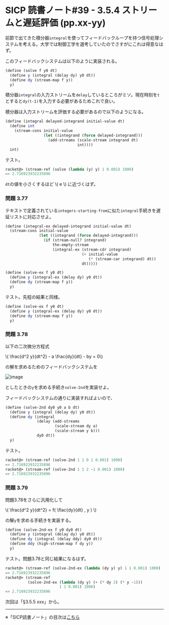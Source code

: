 SICP 読書ノート#39 - 3.5.4 ストリームと遅延評価 (pp.xx-yy)
======================================

前節で出てきた積分器```integral```を使ってフィードバックループを持つ信号処理システムを考える。大学では制御工学を選考していたのでさすがにこれは得意なはず。

このフィードバックシステムは以下のように実装される。

```scheme
(define (solve f y0 dt)
  (define y (integral (delay dy) y0 dt))
  (define dy (stream-map f y))
  y)
```

積分器```integral```の入力ストリームを```delay```しているところがミソ。現在時刻を```t```とすると```dy(t-1)```を入力する必要があるためこれで良い。

積分器は入力ストリームを評価する必要があるので以下のようになる。

```scheme
(define (integral delayed-integrand initial-value dt)
  (define int
	(stream-cons initial-value
				 (let ((integrand (force delayed-integrand)))
				   (add-streams (scale-stream integrand dt)
								int))))
  int)
```

テスト。

```scheme
racket@> (stream-ref (solve (lambda (y) y) 1 0.001) 1000)
=> 2.716923932235896
```

```dt```の値を小さくするほど \\( e \\) に近づくはず。


### 問題 3.77

テキストで定義されている```integers-starting-from```に似た```integral```手続きを遅延リストに対応させよ。

```scheme
(define (integral-ex delayed-integrand initial-value dt)
  (stream-cons initial-value
			   (let ((integrand (force delayed-integrand)))
				 (if (stream-null? integrand)
					 the-empty-stream
					 (integral-ex (stream-cdr integrand)
								  (+ initial-value
									 (* (stream-car integrand) dt))
								  dt)))))

(define (solve-ex f y0 dt)
  (define y (integral-ex (delay dy) y0 dt))
  (define dy (stream-map f y))
  y)
```

テスト。先程の結果と同様。

```scheme
(define (solve-ex f y0 dt)
  (define y (integral-ex (delay dy) y0 dt))
  (define dy (stream-map f y))
  y)
```


### 問題 3.78

以下の二次微分方程式

\\( \\frac{d\^2 y}{dt^2} - a \\frac{dy}{dt} - by = 0\\)

の解を求めるためのフィードバックシステムを

![image]()

としたときの```y```を求める手続き```solve-2nd```を実装せよ。


フィードバックシステムの通りに実装すればよいので、

```scheme
(define (solve-2nd dy0 y0 a b dt)
  (define y (integral (delay dy) y0 dt))
  (define dy (integral
			  (delay (add-streams
					  (scale-stream dy a)
					  (scale-stream y b)))
			  dy0 dt))
  y)
```

テスト。

```scheme
racket@> (stream-ref (solve-2nd 1 1 0 1 0.001) 1000)
=> 2.716923932235896
racket@> (stream-ref (solve-2nd 1 1 2 -1 0.001) 1000)
=> 2.716923932235896
```


### 問題 3.79

問題3.78をさらに汎用化して

\\( \\frac{d\^2 y}{dt\^2} = f( \\flac{dy}{dt} , y ) \\)

の解```y```を求める手続きを実装する。

```scheme
(define (solve-2nd-ex f y0 dy0 dt)
  (define y (integral (delay dy) y0 dt))
  (define dy (integral (delay ddy) dy0 dt))
  (define ddy (high-stream-map f dy y))
  y)
```

テスト。問題3.78と同じ結果になるはず。

```scheme
racket@> (stream-ref (solve-2nd-ex (lambda (dy y) y) 1 1 0.001) 1000)
=> 2.716923932235896
racket@> (stream-ref
		  (solve-2nd-ex (lambda (dy y) (+ (* dy 2) (* y -1)))
						1 1 0.001) 1000)
=> 2.716923932235896
```


次回は「§3.5.5 xxx」から。

--------------------------------

※「SICP読書ノート」の目次は[こちら](/entry/sicp/index)


<script type="text/x-mathjax-config">
  MathJax.Hub.Config({ tex2jax: { inlineMath: [['$','$'], ["\\(","\\)"]] } });
</script>
<script type="text/javascript"
  src="http://cdn.mathjax.org/mathjax/latest/MathJax.js?config=TeX-AMS_HTML">
</script>
<meta http-equiv="X-UA-Compatible" CONTENT="IE=EmulateIE7" />
